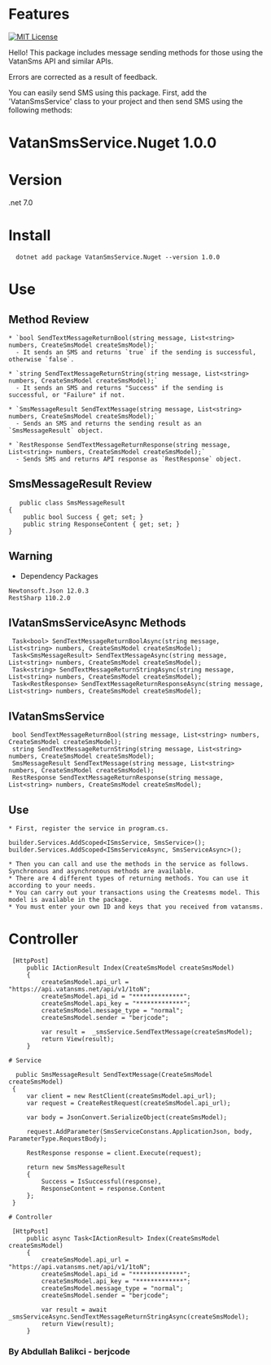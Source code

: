 # Features

[![MIT License][license-shield]][license-url]

Hello! This package includes message sending methods for those using the VatanSms API and similar APIs.

Errors are corrected as a result of feedback.

You can easily send SMS using this package. First, add the 'VatanSmsService' class to your project and then send SMS using the following methods:
# VatanSmsService.Nuget 1.0.0
# Version
.net 7.0
# Install
```
  dotnet add package VatanSmsService.Nuget --version 1.0.0
```
# Use 
## Method Review
```
* `bool SendTextMessageReturnBool(string message, List<string> numbers, CreateSmsModel createSmsModel);`
  - It sends an SMS and returns `true` if the sending is successful, otherwise `false`.

* `string SendTextMessageReturnString(string message, List<string> numbers, CreateSmsModel createSmsModel);`
  - It sends an SMS and returns "Success" if the sending is successful, or "Failure" if not.

* `SmsMessageResult SendTextMessage(string message, List<string> numbers, CreateSmsModel createSmsModel);`
  - Sends an SMS and returns the sending result as an `SmsMessageResult` object.

* `RestResponse SendTextMessageReturnResponse(string message, List<string> numbers, CreateSmsModel createSmsModel);`
  - Sends SMS and returns API response as `RestResponse` object.
```
## SmsMessageResult Review
```
   public class SmsMessageResult
{
    public bool Success { get; set; }
    public string ResponseContent { get; set; }
}
```
## Warning
   * Dependency  Packages
   ```
   Newtonsoft.Json 12.0.3
   RestSharp 110.2.0
   ```
  ## IVatanSmsServiceAsync Methods
   ```
    Task<bool> SendTextMessageReturnBoolAsync(string message, List<string> numbers, CreateSmsModel createSmsModel);
    Task<SmsMessageResult> SendTextMessageAsync(string message, List<string> numbers, CreateSmsModel createSmsModel);
    Task<string> SendTextMessageReturnStringAsync(string message, List<string> numbers, CreateSmsModel createSmsModel);
    Task<RestResponse> SendTextMessageReturnResponseAsync(string message, List<string> numbers, CreateSmsModel createSmsModel);
   ```
  ## IVatanSmsService
   ```
    bool SendTextMessageReturnBool(string message, List<string> numbers, CreateSmsModel createSmsModel);
    string SendTextMessageReturnString(string message, List<string> numbers, CreateSmsModel createSmsModel);
    SmsMessageResult SendTextMessage(string message, List<string> numbers, CreateSmsModel createSmsModel);
    RestResponse SendTextMessageReturnResponse(string message, List<string> numbers, CreateSmsModel createSmsModel);
   ```
   ## Use
    * First, register the service in program.cs.
   ```
   builder.Services.AddScoped<ISmsService, SmsService>();
   builder.Services.AddScoped<ISmsServiceAsync, SmsServiceAsync>();
   ```
    * Then you can call and use the methods in the service as follows. Synchronous and asynchronous methods are available.
    * There are 4 different types of returning methods. You can use it according to your needs.
    * You can carry out your transactions using the Createsms model. This model is available in the package.
    * You must enter your own ID and keys that you received from vatansms.
   # Controller
   ```
    [HttpPost]
        public IActionResult Index(CreateSmsModel createSmsModel)
        {
            createSmsModel.api_url = "https://api.vatansms.net/api/v1/1toN";
            createSmsModel.api_id = "**************";
            createSmsModel.api_key = "*************";
            createSmsModel.message_type = "normal";
            createSmsModel.sender = "berjcode";

            var result =  _smsService.SendTextMessage(createSmsModel);
            return View(result);
        }
   ```
    # Service
   ```
     public SmsMessageResult SendTextMessage(CreateSmsModel createSmsModel)
    {
        var client = new RestClient(createSmsModel.api_url);
        var request = CreateRestRequest(createSmsModel.api_url);

        var body = JsonConvert.SerializeObject(createSmsModel);

        request.AddParameter(SmsServiceConstans.ApplicationJson, body, ParameterType.RequestBody);

        RestResponse response = client.Execute(request);

        return new SmsMessageResult
        {
            Success = IsSuccessful(response),
            ResponseContent = response.Content
        };
    }
   ```
    # Controller
   ```
    [HttpPost]
        public async Task<IActionResult> Index(CreateSmsModel createSmsModel)
        {
            createSmsModel.api_url = "https://api.vatansms.net/api/v1/1toN";
            createSmsModel.api_id = "**************";
            createSmsModel.api_key = "*************";
            createSmsModel.message_type = "normal";
            createSmsModel.sender = "berjcode";

            var result = await _smsServiceAsync.SendTextMessageReturnStringAsync(createSmsModel);
            return View(result);
        }
   ```

[license-shield]: https://img.shields.io/github/license/othneildrew/Best-README-Template.svg?style=for-the-badge
[license-url]: https://github.com/berjcode/VatanSmsService/blob/main/LICENSE
                                                                                                                      
   ###    By Abdullah Balikci - berjcode

